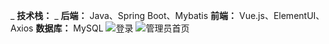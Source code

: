  _ **技术栈：** _ 
 **后端：** Java、Spring Boot、Mybatis
 **前端：** Vue.js、ElementUI、Axios
 **数据库：** MySQL
![登录](https://foruda.gitee.com/images/1753782574266718698/b00911ba_9660554.png "登录.png")
![管理员首页](https://foruda.gitee.com/images/1753782591537498777/273ef03e_9660554.png "管理员首页.png")